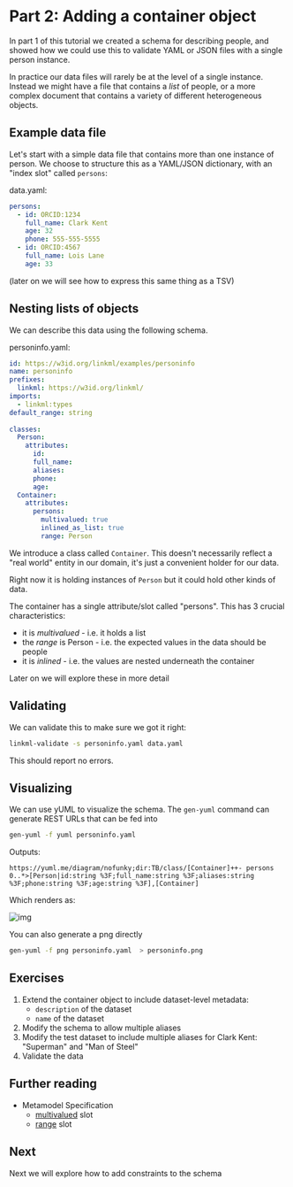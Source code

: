 # Part 2: Adding a container object

In part 1 of this tutorial we created a schema for describing people,
and showed how we could use this to validate YAML or JSON files with a
single person instance.

In practice our data files will rarely be at the level of a single instance. Instead we might have a file that contains a *list* of people, or a more complex document that contains a variety of different heterogeneous objects.

## Example data file

Let's start with a simple data file that contains more than one instance of person. We choose to structure this as a YAML/JSON dictionary, with an "index slot" called `persons`:

data.yaml:

```yaml
persons:
  - id: ORCID:1234
    full_name: Clark Kent
    age: 32
    phone: 555-555-5555
  - id: ORCID:4567
    full_name: Lois Lane
    age: 33
```

(later on we will see how to express this same thing as a TSV)

## Nesting lists of objects

We can describe this data using the following schema.

personinfo.yaml:

```yaml
id: https://w3id.org/linkml/examples/personinfo
name: personinfo
prefixes:
  linkml: https://w3id.org/linkml/
imports:
  - linkml:types
default_range: string
  
classes:
  Person:
    attributes:
      id:
      full_name:
      aliases:
      phone:
      age:
  Container:
    attributes:
      persons:
        multivalued: true
        inlined_as_list: true
        range: Person
```

We introduce a class called `Container`. This doesn't necessarily
reflect a "real world" entity in our domain, it's just a convenient
holder for our data.

Right now it is holding instances of `Person` but it could hold other kinds of data.

The container has a single attribute/slot called "persons". This has 3
crucial characteristics:

 - it is *multivalued* - i.e. it holds a list
 - the *range* is Person - i.e. the expected values in the data should be people
 - it is *inlined* - i.e. the values are nested underneath the container

Later on we will explore these in more detail

## Validating

We can validate this to make sure we got it right:

```bash
linkml-validate -s personinfo.yaml data.yaml 
```

This should report no errors.

## Visualizing

We can use yUML to visualize the schema. The `gen-yuml` command can generate REST URLs that can be fed into

```bash
gen-yuml -f yuml personinfo.yaml 
```

Outputs:

```text
https://yuml.me/diagram/nofunky;dir:TB/class/[Container]++- persons 0..*>[Person|id:string %3F;full_name:string %3F;aliases:string %3F;phone:string %3F;age:string %3F],[Container]
```

Which renders as:

![img](https://yuml.me/diagram/nofunky;dir:TB/class/[Container]++-%20persons%200..*>[Person|id:string%20%3F;full_name:string%20%3F;aliases:string%20%3F;phone:string%20%3F;age:string%20%3F],[Container])

You can also generate a png directly

```bash
gen-yuml -f png personinfo.yaml  > personinfo.png
```

## Exercises

1. Extend the container object to include dataset-level metadata:
   - `description` of the dataset
   - `name` of the dataset
2. Modify the schema to allow multiple aliases
3. Modify the test dataset to include multiple aliases for Clark Kent: "Superman" and "Man of Steel"
4. Validate the data

## Further reading

* Metamodel Specification
   * [multivalued](https://w3id.org/linkml/multivalued) slot
   * [range](https://w3id.org/linkml/range) slot   

## Next

Next we will explore how to add constraints to the schema
